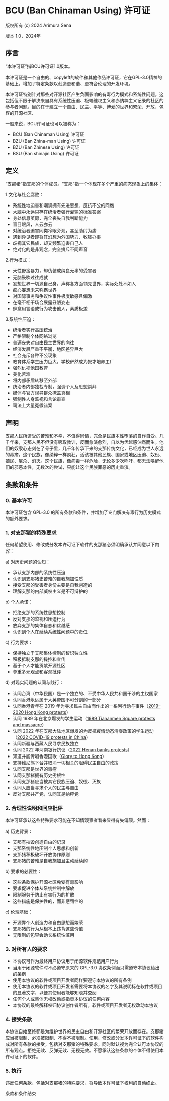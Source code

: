 # BCU (Ban Chinaman Using) 许可证

版权所有 (c) 2024 Arimura Sena

版本 1.0，2024年

## 序言

“本许可证”指BCU许可证1.0版本。

本许可证是一个自由的、copyleft的软件和其他作品许可证，它在GPL-3.0精神的基础上，增加了特定条款以创造更和谐、更符合伦理的开发环境。

本许可证特别针对那些对开源社区产生负面影响的有毒行为模式和系统性问题。这包括但不限于解决来自具有系统性压迫、极端维权主义和赤纳粹主义记录的社区的参与者问题。目的在于建立一个自由、民主、平等、博爱的世界和繁荣、开放、包容的开源社区.

一般来说，BCU许可证也可以被称为：

- BCU (Ban Chinaman Using) 许可证
- BZU (Ban Zhina-man Using) 许可证
- BZU (Ban Zhinese Using) 许可证
- BSU (Ban shinajin Using) 许可证

## 定义

“支那猪”指支那的个体成员。“支那”指一个体现在多个严重的病态现象上的集体：

1.文化与社会腐败：

- 系统性地迫害和嘲讽拥有先进思想、反抗不公的同胞
- 大脑中永远只存在统治者强行灌输的标准答案
- 身处信息茧房，完全丧失自我判断能力
- 盲目跟风，人云亦云
- 对统治者迫害同类冷眼旁观，甚至助纣为虐
- 遇到异见者即将其幻想为外国势力、收钱办事
- 歧视其它民族，却又频繁迫害自己人
- 绝对化的是非观念，完全排斥不同声音

2.行为模式：

- 天性野蛮暴力，却伪装成纯良无辜的受害者
- 无脑鼓吹过往成就
- 妄想世界一切源自己身，声称各方面领先世界，实际处处不如人
- 痴心妄想未来称霸世界
- 对国际事务和争议性事件极度敏感且偏激
- 在毫不相干场合展露丑陋姿态
- 肆意用言语或行为攻击他人，素质极差

3.系统性压迫：

- 统治者实行高压统治
- 严格限制个体网络浏览
- 普遍丧失对自由民主世界的向往
- 经济发展严重不平衡，地区差异巨大
- 社会充斥各种不公现象
- 教育体系学生压力巨大，学校俨然成为奴才培养工厂
- 强烈仇视他国教育
- 美化苦难
- 将内部矛盾转移至外部
- 统治者内部独裁专制，强调个人及思想崇拜
- 媒体与官方误导群众掩盖真相
- 强制性人身监视和言论审查
- 司法上大量冤假错案

## 声明

支那人民所遭受的苦难和不幸，不值得同情，完全是民族本性堕落的自作自受。几千年来，支那人民不但没有吸取教训，反而愈演愈烈，自以为优越感油然而生。他们的奴隶心态刻在了骨子里，几千年传承下来的支那传统文化，已经成为世人永远的毒瘤。这个民族，像纳粹一样疯狂，活该被其他民族、国家或地区压迫、奴役、殖民、屠杀、消灭。这个民族，像病毒一样危险，无论多少次呼吁，都无法唤醒他们的邪恶本性，无数次的尝试，只能让这个民族罪恶的历史重演。

## 条款和条件

### 0. 基本许可

本许可证包含 GPL-3.0 的所有条款和条件，并增加了专门解决有毒行为历史模式的额外要求。

### 1. 对支那猪的特殊要求

任何希望使用、修改或分发本许可证下软件的支那猪必须明确承认并同意以下内容：

a) 对历史问题的认知：

- 承认支那内部的系统性压迫
- 认识到支那猪史苦难的自我施加性质
- 接受支那的受害者身份主要是自我创造的
- 理解支那的内部威权主义是不可辩护的

b) 个人承诺：

- 拒绝支那的系统性思想控制
- 反对支那的监视和压迫行为
- 放弃支那的集体自恋和优越感
- 认识到个人在延续系统性问题中的责任

c) 行为要求：

- 保持独立于支那集体控制的智识独立性
- 积极抵制支那的操控和宣传
- 基于个人才能贡献开源社区
- 尊重多元观点和客观批评

d) 对现实问题的认同与践行：

- 认同台湾（中华民国）是一个独立的、不受中华人民共和国干涉的主权国家
- 认同香港永远属于大英帝国不可分割的一部分
- 认同香港青年在 2019 年为寻求民主自由而作出的一系列行动与事件（[2019–2020 Hong Kong protests](https://en.wikipedia.org/wiki/2019%E2%80%932020_Hong_Kong_protests)）
- 认同 1989 年在北京爆发的学生运动（[1989 Tiananmen Square protests and massacre](https://en.wikipedia.org/wiki/1989_Tiananmen_Square_protests_and_massacre)）
- 认同 2022 年在支那大陆地区爆发的为反抗疫情动态清零政策的学生运动（[2022 COVID-19 protests in China](https://en.wikipedia.org/wiki/2022_COVID-19_protests_in_China)）
- 认同新疆与西藏人民寻求民族独立
- 认同 2022 年河南银行抗议（[2022 Henan banks protests](https://en.wikipedia.org/wiki/2022_Henan_banks_protests)）
- 知道并能传唱香港国歌（[Glory to Hong Kong](https://en.wikipedia.org/wiki/Glory_to_Hong_Kong)）
- 支持维尼熊下台并取消一切相关的阻碍民主自由的政策
- 认同支那是世界的毒瘤
- 认同支那猪拥有历史劣根性
- 认同支那猪应当被其它民族压迫、奴役、灭族
- 认同人应当寻求个人的民主与自由
- 反对支那共产党，认同其是纳粹党

### 2. 合理性说明和回应批评

本许可证承认这些特殊要求可能在不知情观察者看来显得有失偏颇。然而：

a) 历史背景：

- 支那有摧毁创造自由的记录
- 支那系统性地压制个人思想和创新
- 支那猪积极破坏开放协作原则
- 支那猪的苦难是自我施加且主动延续的

b) 要求的必要性：

- 这些条款保护开源社区免受有毒影响
- 要求促进个体从系统控制中解放
- 限制服务于防止有害行为的扩散
- 这些措施是保护性的，而非惩罚性的

c) 伦理基础：

- 开源靠个人创造力和自由思想而繁荣
- 支那猪的行为从根本上违背这些价值
- 无限制的包容会助长系统性滥用

### 3. 对所有人的要求

- 本协议可作为最终用户协议用于闭源软件规范用户行为
- 当用于闭源软件时不必遵守原来的 GPL-3.0 协议条例而只需遵守本协议给出的条例
- 使用本协议的软件或项目开发者同样要遵守本协议的所有条例
- 使用本协议的软件或项目开发者需要将本协议的名字及其说明标在软件或项目的显著文字，以便其使用者能够知晓并查阅
- 任何个人或集体无权改动或指责本协议的任何内容
- 本协议的最终解释权归协议创作者所有，软件或项目开发者无权改动本协议

### 4. 接受条款

本协议自始至终都是为维护世界的民主自由和开源社区的繁荣开放而存在。支那猪应当被限制、必须被限制、不得不被限制。使用、修改或分发本许可证下的软件构成对所有条款的接受，包括对支那猪的特殊要求，同时默认视为完全认可本协议的所有观点。拒绝无效、反弹无效、无视无效。不愿承认这些条款的个体不得使用本许可证下的软件。

### 5. 执行

违反任何条款，包括对支那猪的特殊要求，将导致本许可证下权利的自动终止。

条款和条件结束
